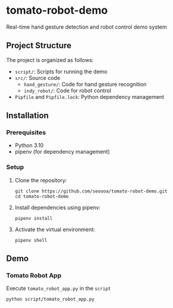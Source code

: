 # tomato-robot-demo
Real-time hand gesture detection and robot control demo system

## Project Structure

The project is organized as follows:
- `script/`: Scripts for running the demo
- `src/`: Source code
  - `hand_gesture/`: Code for hand gesture recognition
  - `indy_robot/`: Code for robot control
- `Pipfile` and `Pipfile.lock`: Python dependency management

## Installation

### Prerequisites
- Python 3.10
- pipenv (for dependency management)

### Setup
1. Clone the repository:
   ```
   git clone https://github.com/seoooa/tomato-robot-demo.git
   cd tomato-robot-demo
   ```

2. Install dependencies using pipenv:
   ```
   pipenv install
   ```

3. Activate the virtual environment:
   ```
   pipenv shell
   ```

## Demo

### Tomato Robot App
   Execute `tomato_robot_app.py` in the `script`
   ```
   python script/tomato_robot_app.py
   ```